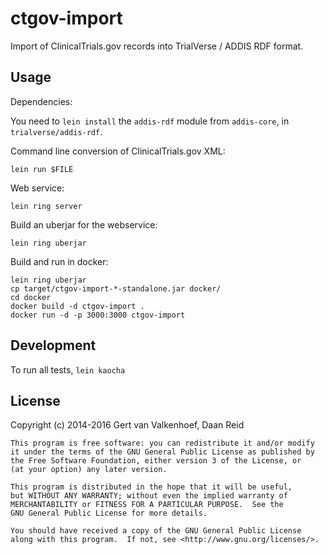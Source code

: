 # ctgov-import

Import of ClinicalTrials.gov records into TrialVerse / ADDIS RDF format.

## Usage

Dependencies:

You need to `lein install` the `addis-rdf` module from `addis-core`, in `trialverse/addis-rdf`.

Command line conversion of ClinicalTrials.gov XML:

`lein run $FILE`

Web service:

`lein ring server`

Build an uberjar for the webservice:

`lein ring uberjar`

Build and run in docker:

```
lein ring uberjar
cp target/ctgov-import-*-standalone.jar docker/
cd docker
docker build -d ctgov-import .
docker run -d -p 3000:3000 ctgov-import
```

## Development

To run all tests, ```lein kaocha```

## License

Copyright (c) 2014-2016 Gert van Valkenhoef, Daan Reid

    This program is free software: you can redistribute it and/or modify
    it under the terms of the GNU General Public License as published by
    the Free Software Foundation, either version 3 of the License, or
    (at your option) any later version.

    This program is distributed in the hope that it will be useful,
    but WITHOUT ANY WARRANTY; without even the implied warranty of
    MERCHANTABILITY or FITNESS FOR A PARTICULAR PURPOSE.  See the
    GNU General Public License for more details.

    You should have received a copy of the GNU General Public License
    along with this program.  If not, see <http://www.gnu.org/licenses/>.
